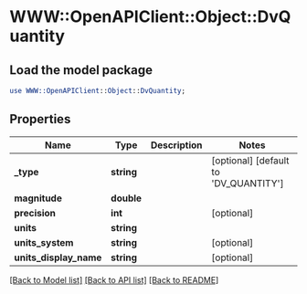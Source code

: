 # WWW::OpenAPIClient::Object::DvQuantity

## Load the model package
```perl
use WWW::OpenAPIClient::Object::DvQuantity;
```

## Properties
Name | Type | Description | Notes
------------ | ------------- | ------------- | -------------
**_type** | **string** |  | [optional] [default to &#39;DV_QUANTITY&#39;]
**magnitude** | **double** |  | 
**precision** | **int** |  | [optional] 
**units** | **string** |  | 
**units_system** | **string** |  | [optional] 
**units_display_name** | **string** |  | [optional] 

[[Back to Model list]](../README.md#documentation-for-models) [[Back to API list]](../README.md#documentation-for-api-endpoints) [[Back to README]](../README.md)


